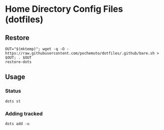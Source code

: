 Home Directory Config Files (dotfiles)
=====================================

## Restore

```shell
OUT="$(mktemp)"; wget -q -O - https://raw.githubusercontent.com/pochemuto/dotfiles/.github/bare.sh > $OUT; . $OUT
restore-dots
```

## Usage
### Status
```
dots st
```

### Adding tracked
```
dots add -u
```
